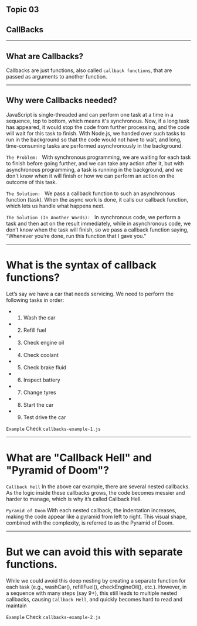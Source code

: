 ## Topic 03
## CallBacks

-------------------------------------------------------------------------------------
## What are Callbacks?
Callbacks are just functions, also called `callback functions`, that are passed as arguments to another function.


-------------------------------------------------------------------------------------
## Why were Callbacks needed?
JavaScript is single-threaded and can perform one task at a time in a sequence, top to bottom, which means it's synchronous. Now, if a long task has appeared, it would stop the code from further processing, and the code will wait for this task to finish. With Node.js, we handed over such tasks to run in the background so that the code would not have to wait, and long, time-consuming tasks are performed asynchronously in the background.

`The Problem:`  
With synchronous programming, we are waiting for each task to finish before going further, and we can take any action after it, but with asynchronous programming, a task is running in the background, and we don't know when it will finish or how we can perform an action on the outcome of this task.

`The Solution:`  
We pass a callback function to such an asynchronous function (task). When the async work is done, it calls our callback function, which lets us handle what happens next.

`The Solution (In Another Words):`  
In synchronous code, we perform a task and then act on the result immediately, while in asynchronous code, we don’t know when the task will finish, so we pass a callback function saying, “Whenever you’re done, run this function that I gave you.”


-------------------------------------------------------------------------------------
# What is the syntax of callback functions?
Let’s say we have a car that needs servicing.
We need to perform the following tasks in order:

- 1. Wash the car
- 2. Refill fuel
- 3. Check engine oil
- 4. Check coolant
- 5. Check brake fluid
- 6. Inspect battery
- 7. Change tyres
- 8. Start the car
- 9. Test drive the car

`Example`
Check `callbacks-example-1.js`


-------------------------------------------------------------------------------------
# What are "Callback Hell" and "Pyramid of Doom"?
`Callback Hell`
In the above car example, there are several nested callbacks. As the logic inside these callbacks grows, the code becomes messier and harder to manage, which is why it’s called Callback Hell.

`Pyramid of Doom`
With each nested callback, the indentation increases, making the code appear like a pyramid from left to right. This visual shape, combined with the complexity, is referred to as the Pyramid of Doom.


-------------------------------------------------------------------------------------
# But we can avoid this with separate functions.

While we could avoid this deep nesting by creating a separate function for each task (e.g., washCar(), refillFuel(), checkEngineOil(), etc.). However, in a sequence with many steps (say 9+), this still leads to multiple nested callbacks, causing `Callback Hell`, and quickly becomes hard to read and maintain

`Example`
Check `callbacks-example-2.js`